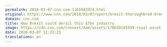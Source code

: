 ```yaml
---
permalink: 2018-03-07-cnn.com-1165943974.html
original: https://www.cnn.com/2018/03/07/sport/brexit-thoroughbred-breeding-horse-racing-intl/index.html
domain: cnn.com
title: How Brexit could derail this $7bn industry
image: https://cdn.cnn.com/cnnnext/dam/assets/170620165939-royal-ascot-duchess-cambridge-2-super-tease.jpg
date: 2018-03-07 12:23:23
translations: en
---
```


